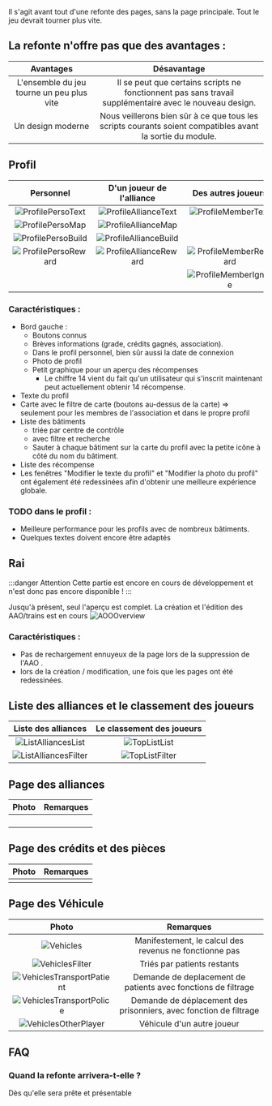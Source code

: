 Il s'agit avant tout d'une refonte des pages, sans la page principale.
Tout le jeu devrait tourner plus vite.

## La refonte n'offre pas que des avantages :

|                 Avantages                 |                                                Désavantage                                                |
| :---------------------------------------: | :-------------------------------------------------------------------------------------------------------: |
| L'ensemble du jeu tourne un peu plus vite |  Il se peut que certains scripts ne fonctionnent pas sans travail supplémentaire avec le nouveau design.  |
|             Un design moderne             | Nous veillerons bien sûr à ce que tous les scripts courants soient compatibles avant la sortie du module. |



## Profil 

|                     Personnel                   |              D'un joueur de l'alliance                |                Des autres joueurs                 |
| :---------------------------------------------: | :---------------------------------------------------: | :-----------------------------------------------: |
| ![ProfilePersoText](Profile/Perso/Text.png)     | ![ProfileAllianceText](Profile/Alliance/Text.png)     | ![ProfileMemberText](Profile/Member/Text.png)     |
| ![ProfilePersoMap](Profile/Perso/Map.png)       | ![ProfileAllianceMap](Profile/Alliance/Map.png)       |                                                   |
| ![ProfilePersoBuild](Profile/Perso/Build.png)   | ![ProfileAllianceBuild](Profile/Alliance/Build.png)   |                                                   |
| ![ProfilePersoReward](Profile/Perso/Reward.png) | ![ProfileAllianceReward](Profile/Alliance/Reward.png) | ![ProfileMemberReward](Profile/Member/Reward.png) |
|                                                 |                                                       | ![ProfileMemberIgnore](Profile/Member/Ignore.png) |

### Caractéristiques :
* Bord gauche :
	* Boutons connus
	* Brèves informations (grade, crédits gagnés, association).
	* Dans le profil personnel, bien sûr aussi la date de connexion
	* Photo de profil
	* Petit graphique pour un aperçu des récompenses
		* Le chiffre 14 vient du fait qu'un utilisateur qui s'inscrit maintenant peut actuellement obtenir 14 récompense.
* Texte du profil
* Carte avec le filtre de carte (boutons au-dessus de la carte) => seulement pour les membres de l'association et dans le propre profil
* Liste des bâtiments
	* triée par centre de contrôle
	* avec filtre et recherche
	* Sauter à chaque bâtiment sur la carte du profil avec la petite icône à côté du nom du bâtiment.
* Liste des récompense
* Les fenêtres "Modifier le texte du profil" et "Modifier la photo du profil" ont également été redessinées afin d'obtenir une meilleure expérience globale.

### TODO dans le profil :
* Meilleure performance pour les profils avec de nombreux bâtiments.
* Quelques textes doivent encore être adaptés

## Rai
:::danger Attention
Cette partie est encore en cours de développement et n'est donc pas encore disponible ! 
:::

Jusqu'à présent, seul l'aperçu est complet. La création et l'édition des AAO/trains est en cours
![AOOOverview](AOO/Overview.png)

### Caractéristiques :
* Pas de rechargement ennuyeux de la page lors de la suppression de l'AAO .
* lors de la création / modification, une fois que les pages ont été redessinées.

## Liste des alliances et le classement des joueurs


|                         Liste des alliances                         |                      Le classement des joueurs                      |
| :-----------------------------------------------------------------: | :-----------------------------------------------------------------: |
| ![ListAlliancesList](ListAlliances/List.png)                        | ![TopListList](TopList/List.png)                                    | 
| ![ListAlliancesFilter](ListAlliances/Filter.png)                    | ![TopListFilter](TopList/Filter.png)                                | 

## Page des alliances

|                                Photo                                |                              Remarques                              |
| :-----------------------------------------------------------------: | :-----------------------------------------------------------------: |
|                                                                     |                                                                     |
|                                                                     |                                                                     |
|                                                                     |                                                                     |
|                                                                     |                                                                     |

## Page des crédits et des pièces


|                                Photo                                |                              Remarques                              |
| :-----------------------------------------------------------------: | :-----------------------------------------------------------------: |
|                                                                     |                                                                     |

## Page des Véhicule

|                                Photo                                |                              Remarques                              |
| :-----------------------------------------------------------------: | :-----------------------------------------------------------------: |
| ![Vehicles](Vehicles/Vehicle.png)                                   | Manifestement, le calcul des revenus ne fonctionne pas              |
| ![VehiclesFilter](Vehicles/Filter.png)                              | Triés par patients restants                                         |
| ![VehiclesTransportPatient](Vehicles/TransportPatient.png)          | Demande de deplacement de patients avec fonctions de filtrage       |
| ![VehiclesTransportPolice](Vehicles/TransportPolice.png)            | Demande de déplacement des prisonniers, avec fonction de filtrage   |
| ![VehiclesOtherPlayer](Vehicles/OtherPlayer.png)                    | Véhicule d'un autre joueur                                          |

## FAQ

### Quand la refonte arrivera-t-elle ?
Dès qu'elle sera prête et présentable


